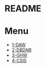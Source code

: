 # README 

# Menu 


- [1-DAW](1-DAW/README.md)
- [2-DBDNR](2-DBDNR/README.md)
- [3-GHW](3-GHW/README.md)
- [4-CSIS](4-CSIS/README.md)
